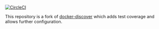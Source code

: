 [![CircleCI](https://circleci.com/gh/monokrome/platform-discovery.svg?style=svg)](https://circleci.com/gh/monokrome/platform-discovery)


This repository is a fork of [docker-discover][dkdsc] which adds test coverage
and allows further configuration.


[dkdsc]: https://github.com/jwilder/docker-discover "Docker Discover"
